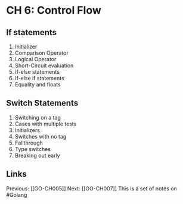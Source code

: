 # CH 6: Control Flow
## If statements
1. Initializer
2. Comparison Operator
3. Logical Operator
4. Short-Circuit evaluation
5. If-else statements
6. If-else if statements
7. Equality and floats
## Switch Statements
1. Switching on a tag
2. Cases with multiple tests
3. Initializers
4. Switches with no tag
5. Fallthrough
6. Type switches
7. Breaking out early

## Links
Previous: [[GO-CH005]]
Next: [[GO-CH007]]
This is a set of notes on #Golang